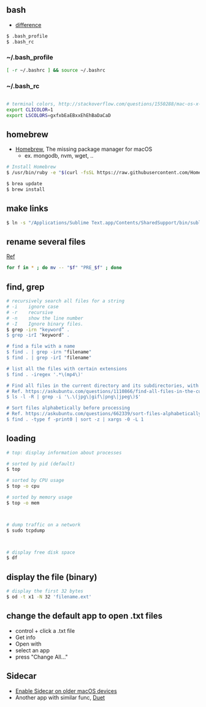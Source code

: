 ## bash

* [difference](http://superuser.com/questions/244964/mac-os-x-bashrc-not-working/244990#244990)

```sh
$ .bash_profile
$ .bash_rc
```

### ~/.bash_profile

```sh
[ -r ~/.bashrc ] && source ~/.bashrc
```

### ~/.bash_rc

```sh

# terminal colors, http://stackoverflow.com/questions/1550288/mac-os-x-terminal-colors
export CLICOLOR=1
export LSCOLORS=gxfxbEaEBxxEhEhBaDaCaD

```

## homebrew

* [Homebrew](https://brew.sh/), The missing package manager for macOS
  * ex. mongodb, nvm, wget, ..

```sh
# Install Homebrew
$ /usr/bin/ruby -e "$(curl -fsSL https://raw.githubusercontent.com/Homebrew/install/master/install)"

$ brea update
$ brew install
```

## make links

```sh
$ ln -s "/Applications/Sublime Text.app/Contents/SharedSupport/bin/subl" /usr/local/bin/subl
```

## rename several files

[Ref](https://stackoverflow.com/questions/4787413/)

```sh
for f in * ; do mv -- "$f" "PRE_$f" ; done
```

## find, grep

```sh
# recursively search all files for a string
# -i    ignore case
# -r    recursive
# -n    show the line number
# -I    Ignore binary files.
$ grep -irn "keyword” .
$ grep -irI "keyword" .

# find a file with a name
$ find . | grep -irn "filename"
$ find . | grep -irI "filename"

# list all the files with certain extensions
$ find . -iregex '.*\(mp4\)'

# Find all files in the current directory and its subdirectories, with the extensions
# Ref. https://askubuntu.com/questions/1110866/find-all-files-in-the-current-directory-and-its-subdirectories-with-the-extensio
$ ls -l -R | grep -i '\.\(jpg\|gif\|png\|jpeg\)$'

# Sort files alphabetically before processing
# Ref. https://askubuntu.com/questions/662339/sort-files-alphabetically-before-processing
$ find . -type f -print0 | sort -z | xargs -0 -L 1
```

## loading

```sh
# top: display information about processes

# sorted by pid (default)
$ top

# sorted by CPU usage
$ top -o cpu

# sorted by memory usage
$ top -o mem



# dump traffic on a network
$ sudo tcpdump



# display free disk space
$ df

```

## display the file (binary)

```sh
# display the first 32 bytes
$ od -t x1 -N 32 'filename.ext'
```

## change the default app to open .txt files

* control + click a .txt file
* Get info
* Open with
* select an app
* press "Change All..."

## Sidecar

* [Enable Sidecar on older macOS devices](http://dev.zeppel.eu/luca/SidecarCorePatch)
* Another app with similar func, [Duet](https://apps.apple.com/tw/app/duet-display/id935754064)
